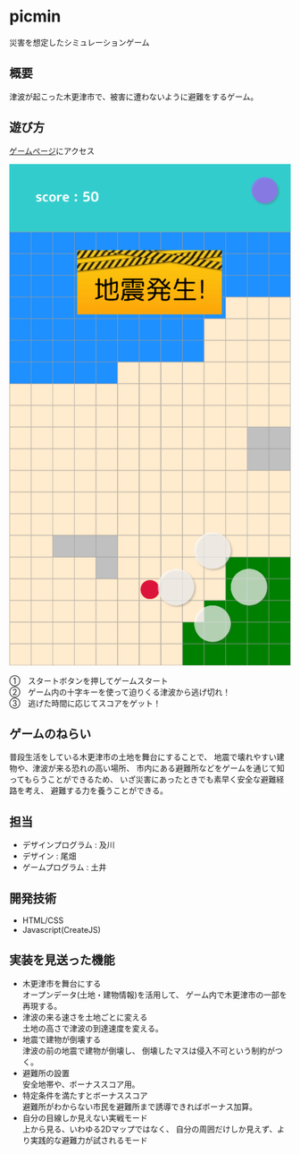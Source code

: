 # picmin

災害を想定したシミュレーションゲーム

## 概要
津波が起こった木更津市で、被害に遭わないように避難をするゲーム。

## 遊び方
[ゲームページ](https://stomachachers.github.io/picmin/)にアクセス

![ゲーム画像](game.png)

①　スタートボタンを押してゲームスタート   
②　ゲーム内の十字キーを使って迫りくる津波から逃げ切れ！   
③　逃げた時間に応じてスコアをゲット！   

## ゲームのねらい
普段生活をしている木更津市の土地を舞台にすることで、
地震で壊れやすい建物や、津波が来る恐れの高い場所、
市内にある避難所などをゲームを通じて知ってもらうことができるため、
いざ災害にあったときでも素早く安全な避難経路を考え、
避難する力を養うことができる。

## 担当
- デザインプログラム : 及川
- デザイン : 尾畑
- ゲームプログラム : 土井

## 開発技術
- HTML/CSS
- Javascript(CreateJS)

## 実装を見送った機能
- 木更津市を舞台にする   
    オープンデータ(土地・建物情報)を活用して、
    ゲーム内で木更津市の一部を再現する。
- 津波の来る速さを土地ごとに変える   
    土地の高さで津波の到達速度を変える。
- 地震で建物が倒壊する   
    津波の前の地震で建物が倒壊し、
    倒壊したマスは侵入不可という制約がつく。
- 避難所の設置   
    安全地帯や、ボーナススコア用。
- 特定条件を満たすとボーナススコア   
    避難所がわからない市民を避難所まで誘導できればボーナス加算。
- 自分の目線しか見えない実戦モード   
    上から見る、いわゆる2Dマップではなく、
    自分の周囲だけしか見えず、より実践的な避難力が試されるモード

